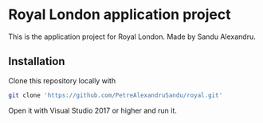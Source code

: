 # Royal London application project

This is the application project for Royal London. Made by Sandu Alexandru.

## Installation

Clone this repository locally with 

```bash
git clone 'https://github.com/PetreAlexandruSandu/royal.git'
```

Open it with Visual Studio 2017 or higher and run it.
